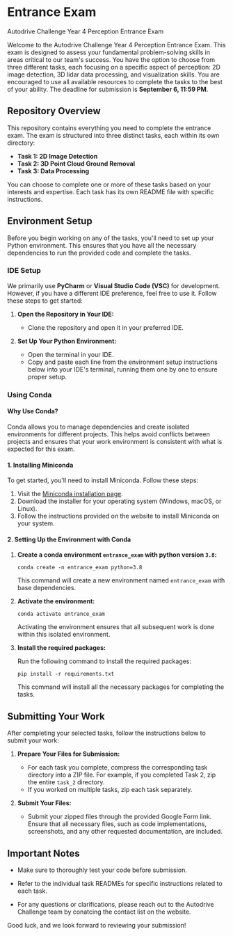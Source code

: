 # Entrance Exam
Autodrive Challenge Year 4 Perception Entrance Exam

Welcome to the Autodrive Challenge Year 4 Perception Entrance Exam. This exam is designed to assess your fundamental problem-solving skills in areas critical to our team's success. You have the option to choose from three different tasks, each focusing on a specific aspect of perception: 2D image detection, 3D lidar data processing, and visualization skills. You are encouraged to use all available resources to complete the tasks to the best of your ability. The deadline for submission is **September 6, 11:59 PM**.

## Repository Overview

This repository contains everything you need to complete the entrance exam. The exam is structured into three distinct tasks, each within its own directory:

- **Task 1: 2D Image Detection**
- **Task 2: 3D Point Cloud Ground Removal**
- **Task 3: Data Processing**

You can choose to complete one or more of these tasks based on your interests and expertise. Each task has its own README file with specific instructions.

## Environment Setup

Before you begin working on any of the tasks, you'll need to set up your Python environment. This ensures that you have all the necessary dependencies to run the provided code and complete the tasks.

### IDE Setup

We primarily use **PyCharm** or **Visual Studio Code (VSC)** for development. However, if you have a different IDE preference, feel free to use it. Follow these steps to get started:

1. **Open the Repository in Your IDE:**
   - Clone the repository and open it in your preferred IDE.

2. **Set Up Your Python Environment:**
   - Open the terminal in your IDE.
   - Copy and paste each line from the environment setup instructions below into your IDE's terminal, running them one by one to ensure proper setup.

### Using Conda

#### Why Use Conda?

Conda allows you to manage dependencies and create isolated environments for different projects. This helps avoid conflicts between projects and ensures that your work environment is consistent with what is expected for this exam.

#### 1. Installing Miniconda

To get started, you'll need to install Miniconda. Follow these steps:

1. Visit the [Miniconda installation page](https://docs.conda.io/en/latest/miniconda.html).
2. Download the installer for your operating system (Windows, macOS, or Linux).
3. Follow the instructions provided on the website to install Miniconda on your system.

#### 2. Setting Up the Environment with Conda

1. **Create a conda environment `entrance_exam` with python version `3.8`:**

   `conda create -n entrance_exam python=3.8`
   
    This command will create a new environment named `entrance_exam` with base dependencies.


2. **Activate the environment:**
   
   `conda activate entrance_exam`
   
   Activating the environment ensures that all subsequent work is done within this isolated environment.

3. **Install the required packages:**

   Run the following command to install the required packages:

   `pip install -r requirements.txt`

   This command will install all the necessary packages for completing the tasks.

## Submitting Your Work

After completing your selected tasks, follow the instructions below to submit your work:

1. **Prepare Your Files for Submission:**
   - For each task you complete, compress the corresponding task directory into a ZIP file. For example, if you completed Task 2, zip the entire `task_2` directory.
   - If you worked on multiple tasks, zip each task separately.


2. **Submit Your Files:**
   - Submit your zipped files through the provided Google Form link. Ensure that all necessary files, such as code implementations, screenshots, and any other requested documentation, are included.

## Important Notes

- Make sure to thoroughly test your code before submission.
- Refer to the individual task READMEs for specific instructions related to each task.


- For any questions or clarifications, please reach out to the Autodrive Challenge team by conatcing the contact list on the website.

Good luck, and we look forward to reviewing your submission!
